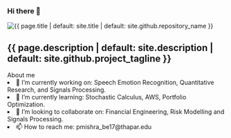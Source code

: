 ### Hi there 👋
 <img src="https://s31531.pcdn.co/wp-content/uploads/2017/05/mixed-media-art-supplies-7-e1550613117231-1024x615.jpg" alt="{{ page.title | default: site.title | default: site.github.repository_name }}" class="project-name" />
      <h2 class="project-tagline">{{ page.description | default: site.description | default: site.github.project_tagline }}</h2>
About me

<li>🔭 I’m currently working on: Speech Emotion Recognition, Quantitative Research, and Signals Processing.</li>
<li>🌱 I’m currently learning: Stochastic Calculus, AWS, Portfolio Optimization.</li>
<li>👯 I’m looking to collaborate on: Financial Engineering, Risk Modelling and Signals Processing.</li> 
<li>📫 How to reach me: pmishra_be17@thapar.edu</li>


